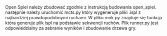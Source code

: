 Open Spiel należy zbudować zgodnie z instrukcją budowania open_spiel.
następnie należy uruchomić mcts.py który wygeneruje pliki .ispl z najbardziej prawdopodobnymi ruchami.
W pliku mnk.py znajduje się funkcja która generuje plik ispl na podstawie sekwencji ruchów.
Plik runner.py jest odpowiedzialny za zebranie wyników i zbudowanie drzewa gry.
